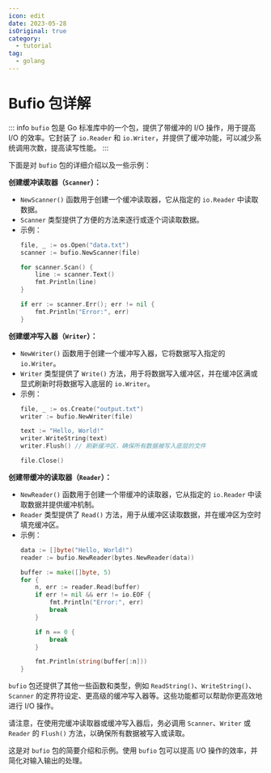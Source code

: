 ```yaml
---
icon: edit
date: 2023-05-28
isOriginal: true
category:
  - tutorial
tag:
  - golang
---
```


# Bufio 包详解

::: info
`bufio` 包是 Go 标准库中的一个包，提供了带缓冲的 I/O 操作，用于提高 I/O 的效率。它封装了 `io.Reader` 和 `io.Writer`，并提供了缓冲功能，可以减少系统调用次数，提高读写性能。
:::

下面是对 `bufio` 包的详细介绍以及一些示例：

**创建缓冲读取器（`Scanner`）：**
   - `NewScanner()` 函数用于创建一个缓冲读取器，它从指定的 `io.Reader` 中读取数据。
   - `Scanner` 类型提供了方便的方法来逐行或逐个词读取数据。
   - 示例：
     ```go
     file, _ := os.Open("data.txt")
     scanner := bufio.NewScanner(file)

     for scanner.Scan() {
         line := scanner.Text()
         fmt.Println(line)
     }

     if err := scanner.Err(); err != nil {
         fmt.Println("Error:", err)
     }
     ```

 **创建缓冲写入器（`Writer`）：**
   - `NewWriter()` 函数用于创建一个缓冲写入器，它将数据写入指定的 `io.Writer`。
   - `Writer` 类型提供了 `Write()` 方法，用于将数据写入缓冲区，并在缓冲区满或显式刷新时将数据写入底层的 `io.Writer`。
   - 示例：
     ```go
     file, _ := os.Create("output.txt")
     writer := bufio.NewWriter(file)

     text := "Hello, World!"
     writer.WriteString(text)
     writer.Flush() // 刷新缓冲区，确保所有数据被写入底层的文件

     file.Close()
     ```

 **创建带缓冲的读取器（`Reader`）：**
   - `NewReader()` 函数用于创建一个带缓冲的读取器，它从指定的 `io.Reader` 中读取数据并提供缓冲机制。
   - `Reader` 类型提供了 `Read()` 方法，用于从缓冲区读取数据，并在缓冲区为空时填充缓冲区。
   - 示例：
     ```go
     data := []byte("Hello, World!")
     reader := bufio.NewReader(bytes.NewReader(data))

     buffer := make([]byte, 5)
     for {
         n, err := reader.Read(buffer)
         if err != nil && err != io.EOF {
             fmt.Println("Error:", err)
             break
         }

         if n == 0 {
             break
         }

         fmt.Println(string(buffer[:n]))
     }
     ```

`bufio` 包还提供了其他一些函数和类型，例如 `ReadString()`、`WriteString()`、`Scanner` 的定界符设定、更高级的缓冲写入器等。这些功能都可以帮助你更高效地进行 I/O 操作。

请注意，在使用完缓冲读取器或缓冲写入器后，务必调用 `Scanner`、`Writer` 或 `Reader` 的 `Flush()` 方法，以确保所有数据被写入或读取。

这是对 `bufio` 包的简要介绍和示例。使用 `bufio` 包可以提高 I/O 操作的效率，并简化对输入输出的处理。

